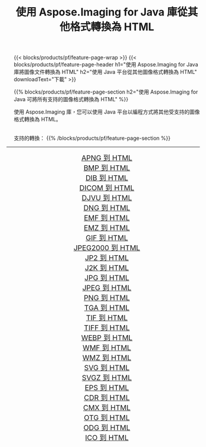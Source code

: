 ﻿---
title: 使用 Aspose.Imaging for Java 庫從其他格式轉換為 HTML 
weight: 3920
url: /zh-hant/java/conversion/to/html/ 
lang: zh-hant
langdirlevel: 2
locales: zh-hans,ja,it,ru,de,es,fr,nl,id,lt,pl,pt,vi,tr,ko,zh-hant,ar,hi,th,sv,cs,uk,he
description: 使用 Aspose.Imaging，您可以使用 Java 從其他格式轉換為 HTML
---

{{< blocks/products/pf/feature-page-wrap >}}
{{< blocks/products/pf/feature-page-header h1="使用 Aspose.Imaging for Java 庫將圖像文件轉換為 HTML" h2="使用 Java 平台從其他圖像格式轉換為 HTML" downloadText="下載" >}}


{{% blocks/products/pf/feature-page-section  h2="使用 Aspose.Imaging for Java 可將所有支持的圖像格式轉換為 HTML" %}}
<p align=justify>使用 Aspose.Imaging 庫，您可以使用 Java 平台以編程方式將其他受支持的圖像格式轉換為 HTML。</p>
<br/>
支持的轉換：
{{% /blocks/products/pf/feature-page-section %}}
<div class="container-fluid productfamilypage bg-gray">
    <div class="convertypes bg-gray agp-content section">
        <div class="container">
		<hr style="margin-left:-20px;"/>
		<div class="row other-converters" style="gap: 10px;font-size: 19px;text-align:center;">
		    <div class='col-md-2 other-converter remove-lp remove-rp'><a href="/imaging/zh-hant/java/conversion/apng-to-html/" style="padding:15px;">APNG 到 HTML</a></div>
<div class='col-md-2 other-converter remove-lp remove-rp'><a href="/imaging/zh-hant/java/conversion/bmp-to-html/" style="padding:15px;">BMP 到 HTML</a></div>
<div class='col-md-2 other-converter remove-lp remove-rp'><a href="/imaging/zh-hant/java/conversion/dib-to-html/" style="padding:15px;">DIB 到 HTML</a></div>
<div class='col-md-2 other-converter remove-lp remove-rp'><a href="/imaging/zh-hant/java/conversion/dicom-to-html/" style="padding:15px;">DICOM 到 HTML</a></div>
<div class='col-md-2 other-converter remove-lp remove-rp'><a href="/imaging/zh-hant/java/conversion/djvu-to-html/" style="padding:15px;">DJVU 到 HTML</a></div>
<div class='col-md-2 other-converter remove-lp remove-rp'><a href="/imaging/zh-hant/java/conversion/dng-to-html/" style="padding:15px;">DNG 到 HTML</a></div>
<div class='col-md-2 other-converter remove-lp remove-rp'><a href="/imaging/zh-hant/java/conversion/emf-to-html/" style="padding:15px;">EMF 到 HTML</a></div>
<div class='col-md-2 other-converter remove-lp remove-rp'><a href="/imaging/zh-hant/java/conversion/emz-to-html/" style="padding:15px;">EMZ 到 HTML</a></div>
<div class='col-md-2 other-converter remove-lp remove-rp'><a href="/imaging/zh-hant/java/conversion/gif-to-html/" style="padding:15px;">GIF 到 HTML</a></div>
<div class='col-md-2 other-converter remove-lp remove-rp'><a href="/imaging/zh-hant/java/conversion/jpeg2000-to-html/" style="padding:15px;">JPEG2000 到 HTML</a></div>
<div class='col-md-2 other-converter remove-lp remove-rp'><a href="/imaging/zh-hant/java/conversion/jp2-to-html/" style="padding:15px;">JP2 到 HTML</a></div>
<div class='col-md-2 other-converter remove-lp remove-rp'><a href="/imaging/zh-hant/java/conversion/j2k-to-html/" style="padding:15px;">J2K 到 HTML</a></div>
<div class='col-md-2 other-converter remove-lp remove-rp'><a href="/imaging/zh-hant/java/conversion/jpg-to-html/" style="padding:15px;">JPG 到 HTML</a></div>
<div class='col-md-2 other-converter remove-lp remove-rp'><a href="/imaging/zh-hant/java/conversion/jpeg-to-html/" style="padding:15px;">JPEG 到 HTML</a></div>
<div class='col-md-2 other-converter remove-lp remove-rp'><a href="/imaging/zh-hant/java/conversion/png-to-html/" style="padding:15px;">PNG 到 HTML</a></div>
<div class='col-md-2 other-converter remove-lp remove-rp'><a href="/imaging/zh-hant/java/conversion/tga-to-html/" style="padding:15px;">TGA 到 HTML</a></div>
<div class='col-md-2 other-converter remove-lp remove-rp'><a href="/imaging/zh-hant/java/conversion/tif-to-html/" style="padding:15px;">TIF 到 HTML</a></div>
<div class='col-md-2 other-converter remove-lp remove-rp'><a href="/imaging/zh-hant/java/conversion/tiff-to-html/" style="padding:15px;">TIFF 到 HTML</a></div>
<div class='col-md-2 other-converter remove-lp remove-rp'><a href="/imaging/zh-hant/java/conversion/webp-to-html/" style="padding:15px;">WEBP 到 HTML</a></div>
<div class='col-md-2 other-converter remove-lp remove-rp'><a href="/imaging/zh-hant/java/conversion/wmf-to-html/" style="padding:15px;">WMF 到 HTML</a></div>
<div class='col-md-2 other-converter remove-lp remove-rp'><a href="/imaging/zh-hant/java/conversion/wmz-to-html/" style="padding:15px;">WMZ 到 HTML</a></div>
<div class='col-md-2 other-converter remove-lp remove-rp'><a href="/imaging/zh-hant/java/conversion/svg-to-html/" style="padding:15px;">SVG 到 HTML</a></div>
<div class='col-md-2 other-converter remove-lp remove-rp'><a href="/imaging/zh-hant/java/conversion/svgz-to-html/" style="padding:15px;">SVGZ 到 HTML</a></div>
<div class='col-md-2 other-converter remove-lp remove-rp'><a href="/imaging/zh-hant/java/conversion/eps-to-html/" style="padding:15px;">EPS 到 HTML</a></div>
<div class='col-md-2 other-converter remove-lp remove-rp'><a href="/imaging/zh-hant/java/conversion/cdr-to-html/" style="padding:15px;">CDR 到 HTML</a></div>
<div class='col-md-2 other-converter remove-lp remove-rp'><a href="/imaging/zh-hant/java/conversion/cmx-to-html/" style="padding:15px;">CMX 到 HTML</a></div>
<div class='col-md-2 other-converter remove-lp remove-rp'><a href="/imaging/zh-hant/java/conversion/otg-to-html/" style="padding:15px;">OTG 到 HTML</a></div>
<div class='col-md-2 other-converter remove-lp remove-rp'><a href="/imaging/zh-hant/java/conversion/odg-to-html/" style="padding:15px;">ODG 到 HTML</a></div>
<div class='col-md-2 other-converter remove-lp remove-rp'><a href="/imaging/zh-hant/java/conversion/ico-to-html/" style="padding:15px;">ICO 到 HTML</a></div>
                </div>
        </div>
    </div>
</div>
<br/>

